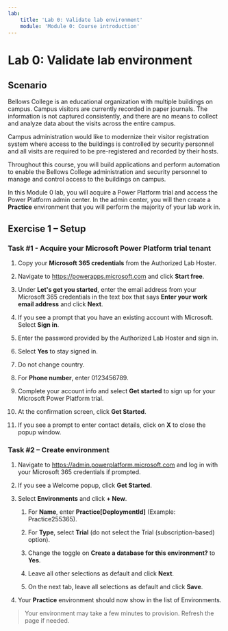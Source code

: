 ```yaml
---
lab:
    title: 'Lab 0: Validate lab environment'
    module: 'Module 0: Course introduction'
---
```


# Lab 0: Validate lab environment

## Scenario

Bellows College is an educational organization with multiple buildings on
campus. Campus visitors are currently recorded in paper journals. The information is not captured consistently, and there are no means to collect and analyze data about the visits across the entire campus.

Campus administration would like to modernize their visitor registration system where access to the buildings is controlled by security personnel and all visits are required to be pre-registered and recorded by their hosts.

Throughout this course, you will build applications and perform automation to enable the Bellows College administration and security personnel to manage and control access to the buildings on campus.

In this Module 0 lab, you will acquire a Power Platform trial and access the Power Platform admin center. In the admin center, you will then create a **Practice** environment that you will perform the majority of your lab work in.

## Exercise 1 – Setup

### Task \#1 - Acquire your Microsoft Power Platform trial tenant

1. Copy your **Microsoft 365 credentials** from the Authorized Lab Hoster.

1. Navigate to <https://powerapps.microsoft.com> and click **Start free**.

1. Under **Let's get you started**, enter the email address from your Microsoft 365 credentials in the text box that says **Enter your work email address** and click **Next**.

1. If you see a prompt that you have an existing account with Microsoft. Select **Sign in**.

1. Enter the password provided by the Authorized Lab Hoster and sign in.

1. Select **Yes** to stay signed in.

1. Do not change country.

1. For **Phone number**, enter 0123456789.

1. Complete your account info and select **Get started** to sign up for your Microsoft Power Platform trial.

1. At the confirmation screen, click **Get Started**.

1. If you see a prompt to enter contact details, click on **X** to close the popup window.

### Task \#2 – Create environment

1. Navigate to <https://admin.powerplatform.microsoft.com> and log in with your Microsoft 365 credentials if prompted.

1. If you see a Welcome popup, click **Get Started**.

1. Select **Environments** and click **+ New**.

    1. For **Name**, enter **Practice[DeploymentId]** (Example: Practice255365).

    1. For **Type**, select **Trial** (do not select the Trial
        (subscription-based) option).

    1. Change the toggle on **Create a database for this environment?** to **Yes**.

    1. Leave all other selections as default and click **Next**.

    1. On the next tab, leave all selections as default and click **Save**.

1. Your **Practice** environment should now show in the list of Environments.

> Your environment may take a few minutes to provision. Refresh the page if needed.
